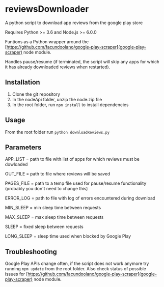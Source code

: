# reviewsDownloader
A python script to download app reviews from the google play store

Requires Python >= 3.6 and Node.js >= 6.0.0

Funtions as a Python wrapper around the [https://github.com/facundoolano/google-play-scraper](google-play-scraper) node module.

Handles pause/resume (if terminated, the script will skip any apps for which it has already downloaded reviews when restarted).

## Installation

1. Clone the git repository
2. In the nodeApi folder, unzip the node.zip file
3. In the root folder, run `npm install` to install dependencies

## Usage 

From the root folder run `python downloadReviews.py`

## Parameters

APP_LIST = path to file with list of apps for which reviews must be dowloaded

OUT_FILE = path to file where reviews will be saved

PAGES_FILE = path to a temp file used for pause/resume functionality (probably you don't need to change this)

ERROR_LOG = path to file with log of errors encountered during download

MIN_SLEEP = min sleep time between requests 

MAX_SLEEP = max sleep time between requests

SLEEP = fixed sleep between requests 

LONG_SLEEP = sleep time used when blocked by Google Play

## Troubleshooting

Google Play APIs change often, if the script does not work anymore try running `npm update` from the root folder.
Also check status of possible issues for [https://github.com/facundoolano/google-play-scraper](google-play-scraper) node module. 
